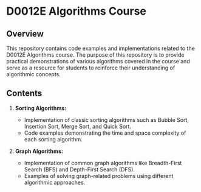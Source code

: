 
# D0012E Algorithms Course

## Overview

This repository contains code examples and implementations related to the D0012E Algorithms course. The purpose of this repository is to provide practical demonstrations of various algorithms covered in the course and serve as a resource for students to reinforce their understanding of algorithmic concepts.

## Contents

1. **Sorting Algorithms:**
   - Implementation of classic sorting algorithms such as Bubble Sort, Insertion Sort, Merge Sort, and Quick Sort.
   - Code examples demonstrating the time and space complexity of each sorting algorithm.

2. **Graph Algorithms:**
   - Implementation of common graph algorithms like Breadth-First Search (BFS) and Depth-First Search (DFS).
   - Examples of solving graph-related problems using different algorithmic approaches.
